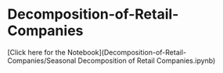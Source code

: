 # Decomposition-of-Retail-Companies

[Click here for the Notebook](Decomposition-of-Retail-Companies/Seasonal Decomposition of Retail Companies.ipynb)

